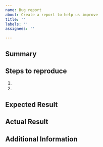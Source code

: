 ```yaml
---
name: Bug report
about: Create a report to help us improve
title: ''
labels: ''
assignees: ''

---
```


## Summary

<!-- Short summary of what is wrong -->

## Steps to reproduce

1.
2.

<!-- Detailed and easy to follow steps on how to reproduce this issue -->
<!-- The better instructions, the faster we can find and fix the bug -->


## Expected Result

<!-- What was expected from the user's perspective -->

## Actual Result

<!-- What actually happened -->


## Additional Information

<!-- Anything that can help investigate this bug, such as versions, OS or any relevant info -->
